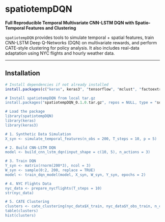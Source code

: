 # spatiotempDQN

**Full Reproducible Temporal Multivariate CNN-LSTM DQN with Spatio-Temporal Features and Clustering**

`spatiotempDQN` provides tools to simulate temporal + spatial features, train CNN-LSTM Deep Q-Networks (DQN) on multivariate rewards, and perform CATE-style clustering for policy analysis. It also includes real-data adaptation using NYC flights and hourly weather data.

---

## Installation

```r
# Install dependencies if not already installed
install.packages(c("keras", keras3", "tensorflow", "mclust", "factoextra", "cluster", "dplyr", "nycflights13", "nnet"))

# Install spatiotempDQN from local tar.gz
install.packages("spatiotempDQN_0.1.0.tar.gz", repos = NULL, type = "source")

# Load the package
library(spatiotempDQN)
library(keras)
library(keras3)

# 1. Synthetic Data Simulation
X_syn <- simulate_temporal_features(n_obs = 200, T_steps = 10, p = 5)

# 2. Build CNN-LSTM DQN
model <- build_cnn_lstm_dqn(input_shape = c(10, 5), n_actions = 3)

# 3. Train DQN
Y_syn <- matrix(rnorm(200*3), ncol = 3)
W_syn <- sample(0:2, 200, replace = TRUE)
model <- train_dqn_model(model, X_syn, W_syn, Y_syn, epochs = 2)

# 4. NYC Flights Data
nyc_data <- prepare_nycflights(T_steps = 10)
str(nyc_data)

# 5. CATE Clustering
clusters <- cate_clustering(nyc_data$X_train, nyc_data$Y_obs_train, n_clusters = 3)
table(clusters)
hist(clusters)
```
